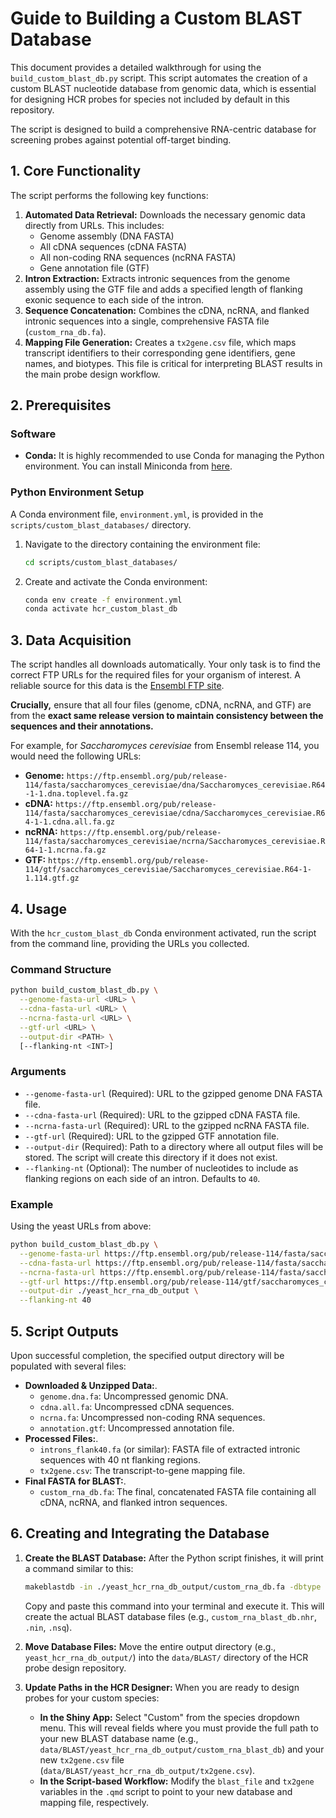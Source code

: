 # Guide to Building a Custom BLAST Database

This document provides a detailed walkthrough for using the `build_custom_blast_db.py` script. This script automates the creation of a custom BLAST nucleotide database from genomic data, which is essential for designing HCR probes for species not included by default in this repository.

The script is designed to build a comprehensive RNA-centric database for screening probes against potential off-target binding.

## 1. Core Functionality

The script performs the following key functions:

1.  **Automated Data Retrieval:** Downloads the necessary genomic data directly from URLs. This includes:
    * Genome assembly (DNA FASTA)
    * All cDNA sequences (cDNA FASTA)
    * All non-coding RNA sequences (ncRNA FASTA)
    * Gene annotation file (GTF)
2.  **Intron Extraction:** Extracts intronic sequences from the genome assembly using the GTF file and adds a specified length of flanking exonic sequence to each side of the intron.
3.  **Sequence Concatenation:** Combines the cDNA, ncRNA, and flanked intronic sequences into a single, comprehensive FASTA file (`custom_rna_db.fa`).
4.  **Mapping File Generation:** Creates a `tx2gene.csv` file, which maps transcript identifiers to their corresponding gene identifiers, gene names, and biotypes. This file is critical for interpreting BLAST results in the main probe design workflow.


## 2. Prerequisites

### Software

* **Conda:** It is highly recommended to use Conda for managing the Python environment. You can install Miniconda from [here](https://docs.conda.io/en/latest/miniconda.html).

### Python Environment Setup

A Conda environment file, `environment.yml`, is provided in the `scripts/custom_blast_databases/` directory.

1.  Navigate to the directory containing the environment file:
    ```bash  
    cd scripts/custom_blast_databases/
    ```

2.  Create and activate the Conda environment:
    ```bash  
    conda env create -f environment.yml
    conda activate hcr_custom_blast_db
    ```

## 3. Data Acquisition

The script handles all downloads automatically. Your only task is to find the correct FTP URLs for the required files for your organism of interest. A reliable source for this data is the [Ensembl FTP site](https://ftp.ensembl.org/pub/).

**Crucially,** ensure that all four files (genome, cDNA, ncRNA, and GTF) are from the **exact same release version to maintain consistency between the sequences and their annotations.**

For example, for *Saccharomyces cerevisiae* from Ensembl release 114, you would need the following URLs:

* **Genome:** `https://ftp.ensembl.org/pub/release-114/fasta/saccharomyces_cerevisiae/dna/Saccharomyces_cerevisiae.R64-1-1.dna.toplevel.fa.gz`
* **cDNA:** `https://ftp.ensembl.org/pub/release-114/fasta/saccharomyces_cerevisiae/cdna/Saccharomyces_cerevisiae.R64-1-1.cdna.all.fa.gz`
* **ncRNA:** `https://ftp.ensembl.org/pub/release-114/fasta/saccharomyces_cerevisiae/ncrna/Saccharomyces_cerevisiae.R64-1-1.ncrna.fa.gz`
* **GTF:** `https://ftp.ensembl.org/pub/release-114/gtf/saccharomyces_cerevisiae/Saccharomyces_cerevisiae.R64-1-1.114.gtf.gz`

## 4. Usage

With the `hcr_custom_blast_db` Conda environment activated, run the script from the command line, providing the URLs you collected.

### Command Structure

```bash  
python build_custom_blast_db.py \
  --genome-fasta-url <URL> \
  --cdna-fasta-url <URL> \
  --ncrna-fasta-url <URL> \
  --gtf-url <URL> \
  --output-dir <PATH> \
  [--flanking-nt <INT>]
```

### Arguments

* `--genome-fasta-url` (Required): URL to the gzipped genome DNA FASTA file.
* `--cdna-fasta-url` (Required): URL to the gzipped cDNA FASTA file.
* `--ncrna-fasta-url` (Required): URL to the gzipped ncRNA FASTA file.
* `--gtf-url` (Required): URL to the gzipped GTF annotation file.
* `--output-dir` (Required): Path to a directory where all output files will be stored. The script will create this directory if it does not exist.
* `--flanking-nt` (Optional): The number of nucleotides to include as flanking regions on each side of an intron. Defaults to `40`.

### Example

Using the yeast URLs from above:

```bash
python build_custom_blast_db.py \
  --genome-fasta-url https://ftp.ensembl.org/pub/release-114/fasta/saccharomyces_cerevisiae/dna/Saccharomyces_cerevisiae.R64-1-1.dna.toplevel.fa.gz \
  --cdna-fasta-url https://ftp.ensembl.org/pub/release-114/fasta/saccharomyces_cerevisiae/cdna/Saccharomyces_cerevisiae.R64-1-1.cdna.all.fa.gz \
  --ncrna-fasta-url https://ftp.ensembl.org/pub/release-114/fasta/saccharomyces_cerevisiae/ncrna/Saccharomyces_cerevisiae.R64-1-1.ncrna.fa.gz \
  --gtf-url https://ftp.ensembl.org/pub/release-114/gtf/saccharomyces_cerevisiae/Saccharomyces_cerevisiae.R64-1-1.114.gtf.gz \
  --output-dir ./yeast_hcr_rna_db_output \
  --flanking-nt 40
```

## 5. Script Outputs

Upon successful completion, the specified output directory will be populated with several files:

* **Downloaded & Unzipped Data:**. 
    * `genome.dna.fa`: Uncompressed genomic DNA.
    * `cdna.all.fa`: Uncompressed cDNA sequences.
    * `ncrna.fa`: Uncompressed non-coding RNA sequences.
    * `annotation.gtf`: Uncompressed annotation file.
* **Processed Files:**. 
    * `introns_flank40.fa` (or similar): FASTA file of extracted intronic sequences with 40 nt flanking regions.
    * `tx2gene.csv`: The transcript-to-gene mapping file.
* **Final FASTA for BLAST:**. 
    * `custom_rna_db.fa`: The final, concatenated FASTA file containing all cDNA, ncRNA, and flanked intron sequences.

## 6. Creating and Integrating the Database

1.  **Create the BLAST Database:**
    After the Python script finishes, it will print a command similar to this:

    ```bash
    makeblastdb -in ./yeast_hcr_rna_db_output/custom_rna_db.fa -dbtype nucl -parse_seqids -out ./yeast_hcr_rna_db_output/custom_rna_blast_db -title "Custom_RNA_DB_from_script"
    ```

    Copy and paste this command into your terminal and execute it. This will create the actual BLAST database files (e.g., `custom_rna_blast_db.nhr`, `.nin`, `.nsq`).

1.  **Move Database Files:**
    Move the entire output directory (e.g., `yeast_hcr_rna_db_output/`) into the `data/BLAST/` directory of the HCR probe design repository.

2.  **Update Paths in the HCR Designer:**
    When you are ready to design probes for your custom species:
    * **In the Shiny App:** Select "Custom" from the species dropdown menu. This will reveal fields where you must provide the full path to your new BLAST database name (e.g., `data/BLAST/yeast_hcr_rna_db_output/custom_rna_blast_db`) and your new `tx2gene.csv` file (`data/BLAST/yeast_hcr_rna_db_output/tx2gene.csv`).
    * **In the Script-based Workflow:** Modify the `blast_file` and `tx2gene` variables in the `.qmd` script to point to your new database and mapping file, respectively.

